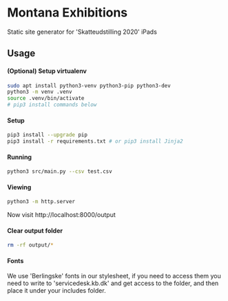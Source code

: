 # Montana Exhibitions

Static site generator for 'Skatteudstilling 2020' iPads

## Usage

#### (Optional) Setup virtualenv
```bash
sudo apt install python3-venv python3-pip python3-dev
python3 -m venv .venv
source .venv/bin/activate
# pip3 install commands below
```

#### Setup
```bash
pip3 install --upgrade pip
pip3 install -r requirements.txt # or pip3 install Jinja2
```

#### Running
```bash
python3 src/main.py --csv test.csv
```

#### Viewing
```bash
python3 -m http.server
```
Now visit http://localhost:8000/output

#### Clear output folder
```bash
rm -rf output/*
```

#### Fonts
We use 'Berlingske' fonts in our stylesheet, if you need to access them you need to write to 'servicedesk.kb.dk' and get access to the folder, and then place it under your includes folder.